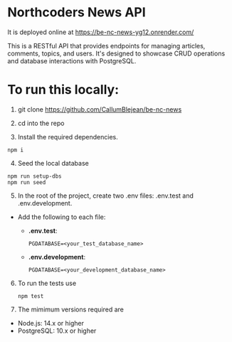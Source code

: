 # Northcoders News API
It is deployed online at https://be-nc-news-yg12.onrender.com/

This is a RESTful API that provides endpoints for managing articles, comments, topics, and users. It's designed to showcase CRUD operations and database interactions with PostgreSQL.

# To run this locally:

1. git clone https://github.com/CallumBlejean/be-nc-news

2. cd into the repo

3. Install the required dependencies.
  ```
  npm i
  ```
4. Seed the local database
  ```
  npm run setup-dbs
  npm run seed
  ```
5. In the root of the project, create two .env files: .env.test and .env.development.
- Add the following to each file:

   - **.env.test**:
     ```
     PGDATABASE=<your_test_database_name>
     ```

   - **.env.development**:
     ```
     PGDATABASE=<your_development_database_name>
     ```
6. To run the tests use
   ```
   npm test
   ```
7. The mimimum versions required are
 - Node.js: 14.x or higher
 - PostgreSQL: 10.x or higher